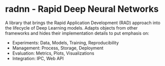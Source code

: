 # radnn - Rapid Deep Neural Networks

A library that brings the Rapid Application Development (RAD) approach into the lifecycle of Deep Learning models. Adapts objects from other frameworks and hides their implementation details to put emphasis on:

- Experiments: Data, Models, Training, Reproducibility
- Management: Process, Storage, Deployment
- Evaluation: Metrics, Plots, Visualizations
- Integration: IPC, Web API
